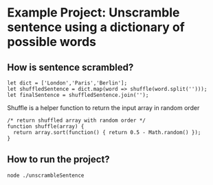# Example Project: Unscramble sentence using a dictionary of possible words
## How is sentence scrambled?

```
let dict = ['London','Paris','Berlin'];
let shuffledSentence = dict.map(word => shuffle(word.split('')));
let finalSentence = shuffledSentence.join('');
```

Shuffle is a helper function to return the input array in random order
```
/* return shuffled array with random order */
function shuffle(array) {
  return array.sort(function() { return 0.5 - Math.random() });
}
```

## How to run the project?

```
node ./unscrambleSentence
```

